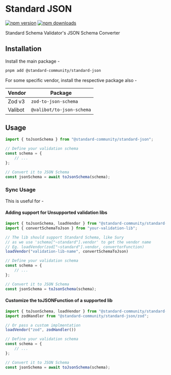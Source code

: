 # Standard JSON

[![npm version](https://img.shields.io/npm/v/@standard-community/standard-json.svg)](https://npmjs.org/package/@standard-community/standard-json "View this project on NPM")
[![npm downloads](https://img.shields.io/npm/dm/@standard-community/standard-json)](https://www.npmjs.com/package/@standard-community/standard-json)

Standard Schema Validator's JSON Schema Converter

## Installation

Install the main package -

```sh
pnpm add @standard-community/standard-json
```

For some specific vendor, install the respective package also -

| Vendor  | Package |
| ------- | ------- |
| Zod v3  | `zod-to-json-schema` |
| Valibot | `@valibot/to-json-schema` |

## Usage

```ts
import { toJsonSchema } from "@standard-community/standard-json";

// Define your validation schema
const schema = {
    // ...
};

// Convert it to JSON Schema
const jsonSchema = await toJsonSchema(schema);
```

### Sync Usage

This is useful for -

#### Adding support for Unsupported validation libs

```ts
import { toJsonSchema, loadVendor } from "@standard-community/standard-json";
import { convertSchemaToJson } from "your-validation-lib";

// The lib should support Standard Schema, like Sury
// as we use 'schema["~standard"].vendor' to get the vendor name
// Eg. loadVendor(zod["~standard"].vendor, convertorFunction)
loadVendor("validation-lib-name", convertSchemaToJson)

// Define your validation schema
const schema = {
    // ...
};

// Convert it to JSON Schema
const jsonSchema = toJsonSchema(schema);
```

#### Customize the toJSONFunction of a supported lib

```ts
import { toJsonSchema, loadVendor } from "@standard-community/standard-json";
import zodHandler from "@standard-community/standard-json/zod";

// Or pass a custom implmentation
loadVendor("zod", zodHandler())

// Define your validation schema
const schema = {
    // ...
};

// Convert it to JSON Schema
const jsonSchema = await toJsonSchema(schema);
```
